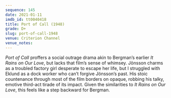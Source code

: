 ```yaml
---
sequence: 145
date: 2021-01-11
imdb_id: tt0040418
title: Port of Call (1948)
grade: D+
slug: port-of-call-1948
venue: Criterion Channel
venue_notes:
---
```


_Port of Call_ proffers a social outrage drama akin to Bergman’s earlier <span data-imdb-id="tt0038468">_It Rains on Our Love_</span>, but lacks that film’s sense of whimsey. Jönsson charms as a troubled factory girl desperate to escape her life, but I struggled with Eklund as a dock worker who can’t forgive Jönsson’s past. His stoic countenance through most of the film borders on opaque, robbing his talky, emotive third-act tirade of its impact. Given the similarities to _It Rains on Our Love_, this feels like a step backward for Bergman.

